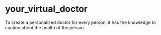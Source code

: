 # your_virtual_doctor
To create a personalized doctor for every person, it has the knowledge to caution about the health of the person.
